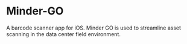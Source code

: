 # Minder-GO
A barcode scanner app for iOS. Minder GO is used to streamline asset scanning in the data center field environment.
